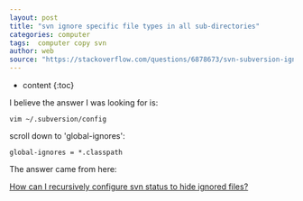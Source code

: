 ```yaml
---
layout: post
title: "svn ignore specific file types in all sub-directories"
categories: computer
tags:  computer copy svn
author: web 
source: "https://stackoverflow.com/questions/6878673/svn-subversion-ignore-specific-file-types-in-all-sub-directories-configured-o"
---
```


* content
{:toc}


I believe the answer I was looking for is:

    vim ~/.subversion/config

scroll down to 'global-ignores':

    global-ignores = *.classpath

The answer came from here:

[How can I recursively configure svn status to hide ignored files?](https://stackoverflow.com/questions/1594933/how-can-i-recursively-configure-svn-status-to-hide-ignored-files)







